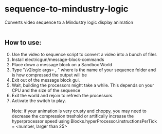 # sequence-to-mindustry-logic
Converts video sequence to a Mindustry logic display animation <br> <br>
## How to use:
0. Use the video to sequence script to convert a video into a bunch of files <br>
1. Install electricgun/message-block-commands <br>
2. Place down a message block on a Sandbox World <br>
3. Type "/v2logic args= <medianame>, <compression>" where <medianame> is the name of your sequence folder and <compression> is how compressed the output will be <br>
4. Exit out of the message block gui. <br>
5. Wait, building the processors might take a while. This depends on your CPU and the size of the sequence <br>
6. Exit the world and rejoin to refresh the processors <br>
7. Activate the switch to play. <br> <br>
Note: if your animation is very crusty and choppy, you may need to decrease the compression treshold or artifically increase the hyperprocessor speed using Blocks.hyperProcessor.instructionsPerTick = <number, larger than 25>
